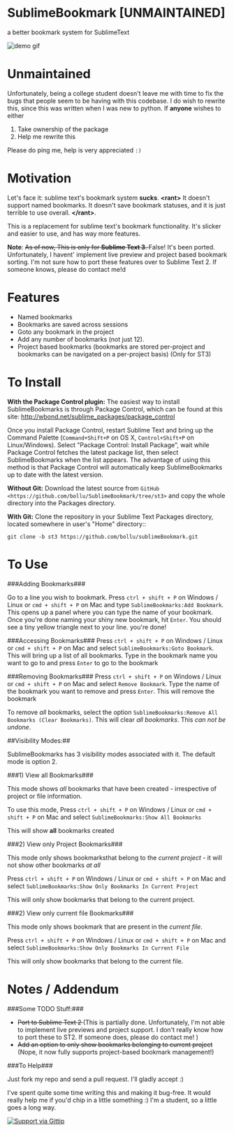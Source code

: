 SublimeBookmark [UNMAINTAINED]
===============

a better bookmark system for SublimeText

![demo gif](http://i.imgur.com/gtjChPG.gif)


Unmaintained
============
Unfortunately, being a college student doesn't leave me with time to fix the bugs that people seem to be having with
this codebase. I do wish to rewrite this, since this was written when I was new to python. If **anyone** wishes to either
1. Take ownership of the package
2. Help me rewrite this

Please do ping me, help is very appreciated `:)`



Motivation
==========

Let's face it: sublime text's bookmark system __sucks__.
 __\<rant\>__
 It doesn't support named bookmarks. It doesn't save bookmark statuses, and it is just terrible to use overall.
  __\</rant\>__.

This is a replacement for sublime text's bookmark functionality. It's slicker and easier to use, and has way more features. 

**Note**: <del> As of now, This is only for **Sublime Text 3**. </del> False! It's been ported. Unfortunately, I havent' implement live preview and project based bookmark sorting. I'm not sure how to port these features over to Sublime Text 2. If someone knows, please do contact me!d


Features
========

* Named bookmarks
* Bookmarks are saved across sessions
* Goto any bookmark in the project
* Add any number of bookmarks (not just 12).
* Project based bookmarks (bookmarks are stored per-project and bookmarks can be navigated on a per-project basis) (Only for ST3)

To Install
==========

<!-- this is copy-pasted from sublimeCodeIntel. Thanks for the great description! -->

**With the Package Control plugin:** The easiest way to install SublimeBookmarks is through Package Control, which can be found at this site: http://wbond.net/sublime_packages/package_control

Once you install Package Control, restart Sublime Text and bring up the Command Palette (``Command+Shift+P`` on OS X, ``Control+Shift+P`` on Linux/Windows). Select "Package Control: Install Package", wait while Package Control fetches the latest package list, then select SublimeBookmarks when the list appears. The advantage of using this method is that Package Control will automatically keep SublimeBookmarks up to date with the latest version.



**Without Git:** Download the latest source from `GitHub <https://github.com/bollu/SublimeBookmark/tree/st3>` and copy the whole directory into the Packages directory.

**With Git:** Clone the repository in your Sublime Text Packages directory, located somewhere in user's "Home" directory::

	git clone -b st3 https://github.com/bollu/sublimeBookmark.git

To Use
======

###Adding Bookmarks###

Go to a line you wish to bookmark. Press ```ctrl + shift + P``` on Windows / Linux or ```cmd + shift + P``` on Mac and type ```SublimeBookmarks:Add Bookmark```. This opens up a panel where you can type the name of your bookmark. Once you're done naming your shiny new bookmark, hit ```Enter```. You should see a tiny yellow triangle next to your line. you're done!


###Accessing Bookmarks###
Press ```ctrl + shift + P```  on Windows / Linux or ```cmd + shift + P``` on Mac and select ```SublimeBookmarks:Goto Bookmark```. This will bring up a list of all bookmarks. Type in the bookmark name you want to go to and press ```Enter``` to go to the bookmark 


###Removing Bookmarks###
Press ```ctrl + shift + P```  on Windows / Linux or ```cmd + shift + P``` on Mac and select ```Remove Bookmark```. Type the name of the bookmark you want to remove and press ```Enter```. This will remove the bookmark

To remove _all_ bookmarks, select the option ```SublimeBookmarks:Remove All Bookmarks (Clear Bookmarks)```. This will clear _all bookmarks_. This _can not be undone_.  



##Visibility Modes:##

SublimeBookmarks has 3 visibility modes associated with it.
The default mode is option 2.

###1) View all Bookmarks###

 This mode shows *all* bookmarks that have been created - irrespective of project or file information.


 To use this mode, Press ```ctrl + shift + P```  on Windows / Linux or ```cmd + shift + P``` on Mac and select ```SublimeBookmarks:Show All Bookmarks```

 This will show __all__ bookmarks created


###2) View only Project Bookmarks###

 This mode only shows bookmarksthat belong to the *current project* - it will not show other bookmarks *at all*

 Press ```ctrl + shift + P```  on Windows / Linux or ```cmd + shift + P``` on Mac and select ```SublimeBookmarks:Show Only Bookmarks In Current Project```

This will only show bookmarks that belong to the current project.

###2) View only current file Bookmarks###

 This mode only shows bookmark that are present in the *current file*.

 Press ```ctrl + shift + P```  on Windows / Linux or ```cmd + shift + P``` on Mac and select ```SublimeBookmarks:Show Only Bookmarks In Current File```

This will only show bookmarks that belong to the current file.

Notes / Addendum
================

###Some TODO Stuff:###

* <del>Port to Sublime Text 2 </del> (This is partially done. Unfortunately, I'm not able to implement live previews and project support. I don't really know how to port these to ST2. If someone does, please do contact me! )
* <del>Add an option to only show bookmarks belonging to current project </del>   (Nope, it now fully supports project-based bookmark management!)


###To Help###

Just fork my repo and send a pull request. I'll gladly accept :)

I've spent quite some time writing this and making it bug-free. It would really help me if you'd chip in a little something :) I'm a student, so a little goes a long way.

[![Support via Gittip](https://rawgithub.com/twolfson/gittip-badge/0.1.0/dist/gittip.png)](https://www.gittip.com/bollu/)

